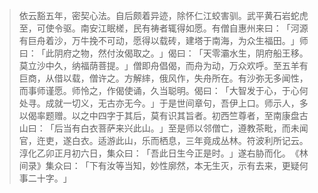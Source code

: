 > 依云豁五年，密契心法。自后颇着异迹，除怀仁江蛟害驯。武平黄石岩蛇虎至，可使令驱。南安江眠槎，民有祷者辄得如愿。有僧自惠州来曰：​「河源有巨舟着沙，万牛挽不可动，愿得以载砖，建塔于南海，为众生福田。​」师曰：​「此阴府之物，然付汝偈取之。​」偈曰：​「天零灞水生，阴府船王移。莫立沙中久，纳福荫菩提。​」僧即舟倡偈，而舟为动，万众欢呼。至五羊有巨商，从借以载，僧许之。方解繂，俄风作，失舟所在。有沙弥无多闻性，而事师谨愿。师怜之，作偈使诵，久当聪明。偈曰：​「大智发于心，于心何处寻。成就一切义，无古亦无今。​」于是世间章句，吾伊上口。师示人，多以偈率题赠。以之中四字于其后，莫有识其旨者。初西竺尊者，至南康盘古山曰：​「后当有白衣菩萨来兴此山。​」至是师以邻僧亡，遵教茶毗，而未闻官，迕吏，遂白衣。适游此山，乐而栖息，三年竟成丛林。符波利所记云。淳化乙卯正月初六日，集众曰：​「吾此日生今正是时。​」遂右胁而化。​《林间录》集众曰：​「下有汝等当知，妙性廓然，本无生灭，示有去来，更疑何事二十字。​」



